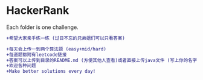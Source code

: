 # HackerRank

Each folder is one challenge.

```diff
+希望大家亲手练一练 (过目不忘的兄弟姐们可以只看答案)
```

```diff
+每天会上传一到两个算法题 (easy+mid/hard)
+每道题都附有leetcode链接
+答案可以上传到目录的README.md (方便其他人查看)或者直接上传java文件 (写上你的名字)
+欢迎各种问题
+Make better solutions every day!
